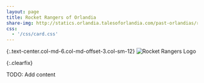 ```yaml
---
layout: page
title: Rocket Rangers of Orlandia
share-img: http://statics.orlandia.talesoforlandia.com/past-orlandias/rocket/rocket-logo.png
css:
  - '/css/card.css'
---
```


{:.text-center.col-md-6.col-md-offset-3.col-sm-12}
![Rocket Rangers Logo][rocket-logo]

{:.clearfix}

TODO: Add content

[rocket-logo]: http://statics.orlandia.talesoforlandia.com/past-orlandias/rocket/rocket-logo.png
